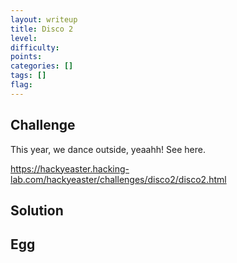 ```yaml
---
layout: writeup
title: Disco 2
level:
difficulty:
points:
categories: []
tags: []
flag:
---
```

## Challenge

This year, we dance outside, yeaahh! See here.

https://hackyeaster.hacking-lab.com/hackyeaster/challenges/disco2/disco2.html

## Solution

## Egg

